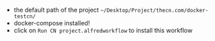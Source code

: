- the default path of the project ```~/Desktop/Project/thecn.com/docker-testcn/```
- docker-compose installed!
- click on ```Run CN project.alfredworkflow``` to install this workflow